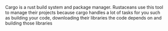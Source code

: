 Cargo is a rust build system and package manager. Rustaceans use this tool to manage their projects because cargo handles a lot of tasks for you such as building your code, downloading their libraries the code depends on and building those libraries 